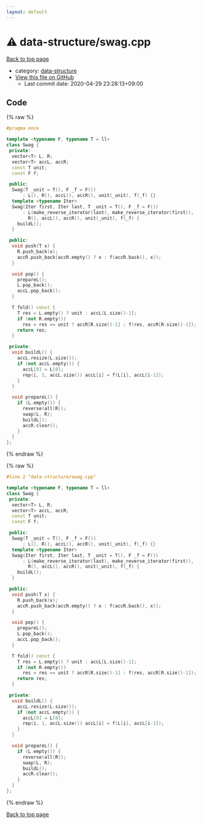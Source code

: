 ```yaml
---
layout: default
---
```


<!-- mathjax config similar to math.stackexchange -->
<script type="text/javascript" async
  src="https://cdnjs.cloudflare.com/ajax/libs/mathjax/2.7.5/MathJax.js?config=TeX-MML-AM_CHTML">
</script>
<script type="text/x-mathjax-config">
  MathJax.Hub.Config({
    TeX: { equationNumbers: { autoNumber: "AMS" }},
    tex2jax: {
      inlineMath: [ ['$','$'] ],
      processEscapes: true
    },
    "HTML-CSS": { matchFontHeight: false },
    displayAlign: "left",
    displayIndent: "2em"
  });
</script>

<script type="text/javascript" src="https://cdnjs.cloudflare.com/ajax/libs/jquery/3.4.1/jquery.min.js"></script>
<script src="https://cdn.jsdelivr.net/npm/jquery-balloon-js@1.1.2/jquery.balloon.min.js" integrity="sha256-ZEYs9VrgAeNuPvs15E39OsyOJaIkXEEt10fzxJ20+2I=" crossorigin="anonymous"></script>
<script type="text/javascript" src="../../assets/js/copy-button.js"></script>
<link rel="stylesheet" href="../../assets/css/copy-button.css" />


# :warning: data-structure/swag.cpp

<a href="../../index.html">Back to top page</a>

* category: <a href="../../index.html#36397fe12f935090ad150c6ce0c258d4">data-structure</a>
* <a href="{{ site.github.repository_url }}/blob/master/data-structure/swag.cpp">View this file on GitHub</a>
    - Last commit date: 2020-04-29 23:28:13+09:00




## Code

<a id="unbundled"></a>
{% raw %}
```cpp
#pragma once

template <typename F, typename T = ll>
class Swag {
 private:
  vector<T> L, R;
  vector<T> accL, accR;
  const T unit;
  const F f;

 public:
  Swag(T _unit = T(), F _f = F())
      : L(), R(), accL(), accR(), unit(_unit), f(_f) {}
  template <typename Iter>
  Swag(Iter first, Iter last, T _unit = T(), F _f = F())
      : L(make_reverse_iterator(last), make_reverse_iterator(first)),
        R(), accL(), accR(), unit(_unit), f(_f) {
    buildL();
  }

 public:
  void push(T x) {
    R.push_back(x);
    accR.push_back(accR.empty() ? x : f(accR.back(), x));
  }

  void pop() {
    prepareL();
    L.pop_back();
    accL.pop_back();
  }

  T fold() const {
    T res = L.empty() ? unit : accL[L.size()-1];
    if (not R.empty())
      res = res == unit ? accR[R.size()-1] : f(res, accR[R.size()-1]);
    return res;
  }

 private:
  void buildL() {
    accL.resize(L.size());
    if (not accL.empty()) {
      accL[0] = L[0];
      rep(i, 1, accL.size()) accL[i] = f(L[i], accL[i-1]);
    }
  }

  void prepareL() {
    if (L.empty()) {
      reverse(all(R));
      swap(L, R);
      buildL();
      accR.clear();
    }
  }
};

```
{% endraw %}

<a id="bundled"></a>
{% raw %}
```cpp
#line 2 "data-structure/swag.cpp"

template <typename F, typename T = ll>
class Swag {
 private:
  vector<T> L, R;
  vector<T> accL, accR;
  const T unit;
  const F f;

 public:
  Swag(T _unit = T(), F _f = F())
      : L(), R(), accL(), accR(), unit(_unit), f(_f) {}
  template <typename Iter>
  Swag(Iter first, Iter last, T _unit = T(), F _f = F())
      : L(make_reverse_iterator(last), make_reverse_iterator(first)),
        R(), accL(), accR(), unit(_unit), f(_f) {
    buildL();
  }

 public:
  void push(T x) {
    R.push_back(x);
    accR.push_back(accR.empty() ? x : f(accR.back(), x));
  }

  void pop() {
    prepareL();
    L.pop_back();
    accL.pop_back();
  }

  T fold() const {
    T res = L.empty() ? unit : accL[L.size()-1];
    if (not R.empty())
      res = res == unit ? accR[R.size()-1] : f(res, accR[R.size()-1]);
    return res;
  }

 private:
  void buildL() {
    accL.resize(L.size());
    if (not accL.empty()) {
      accL[0] = L[0];
      rep(i, 1, accL.size()) accL[i] = f(L[i], accL[i-1]);
    }
  }

  void prepareL() {
    if (L.empty()) {
      reverse(all(R));
      swap(L, R);
      buildL();
      accR.clear();
    }
  }
};

```
{% endraw %}

<a href="../../index.html">Back to top page</a>

